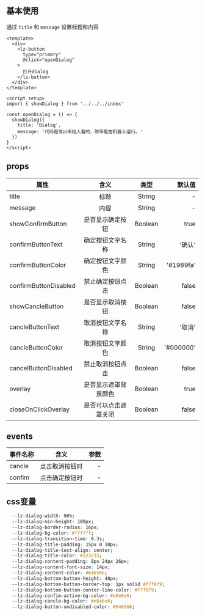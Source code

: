 <script setup>
import useCompStore from '../store/copname.js'
import { onMounted } from 'vue'
const compStore =useCompStore()

onMounted(()=>{
  compStore.updateName('dialog')
})

</script>

## 基本使用

通过 `title` 和 `message` 设置标题和内容

```vue
<template>
  <div>
    <lz-button
      type="primary"
      @click="openDialog"
    >
      打开dialog
    </lz-button>
  </div>
</template>

<script setup>
import { showDialog } from '../../../index'

const openDialog = () => {
  showDialog({
    title: 'Dialog',
    message: '代码是写出来给人看的，附带能在机器上运行。'
  })
}
</script>
```

 ## props

| 属性                  |         含义         |  类型   |    默认值 |
| --------------------- | :------------------: | :-----: | --------: |
| title                 |         标题         | String  |         - |
| message               |         内容         | String  |         - |
| showConfirmButton     |   是否显示确定按钮   | Boolean |      true |
| confirmButtonText     |   确定按钮文字名称   | String  |    '确认' |
| confirmButtonColor    |   确定按钮文字颜色   | String  | '#1989fa' |
| confirmButtonDisabled |   禁止确定按钮点击   | Boolean |     false |
| showCancleButton      |   是否显示取消按钮   | Boolean |     false |
| cancleButtonText      |   取消按钮文字名称   | String  |    '取消' |
| cancleButtonColor     |   取消按钮文字颜色   | String  | '#000000' |
| cancelButtonDisabled  |   禁止取消按钮点击   | Boolean |     false |
| overlay               | 是否显示遮罩背景颜色 | Boolean |      true |
| closeOnClickOverlay   | 是否可以点击遮罩关闭 | Boolean |     false |

## events

| 事件名称 |      含义      | 参数 |
| -------- | :------------: | ---: |
| cancle   | 点击取消按钮时 |    - |
| confim   | 点击确定按钮时 |    - |

## css变量

```css
  --lz-dialog-width: 90%;
  --lz-dialog-min-height: 100px;
  --lz-dialog-border-radius: 16px;
  --lz-dialog-bg-color: #ffffff;
  --lz-dialog-transition-time: 0.3s;
  --lz-dialog-title-padding: 15px 0 10px;
  --lz-dialog-title-text-align: center;
  --lz-dialog-title-color: #323233;
  --lz-dialog-content-padding: 8px 24px 26px;
  --lz-dialog-content-font-size: 14px;
  --lz-dialog-content-color: #646566;
  --lz-dialog-bottom-button-height: 48px;
  --lz-dialog-bottom-button-border-top: 1px solid #f7f8f9;
  --lz-dialog-bottom-button-center-line-color: #f7f8f9;
  --lz-dialog-confim-active-bg-color: #e6e6e6;
  --lz-dialog-cancle-bg-color: #e6e6e6;
  --lz-dialog-button-undisabled-color: #646566;
```
